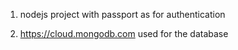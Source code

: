 1. nodejs project with passport as for authentication


2. https://cloud.mongodb.com used for the database